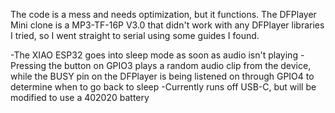 The code is a mess and needs optimization, but it functions. The DFPlayer Mini clone is a MP3-TF-16P V3.0 that didn't work with any DFPlayer libraries I tried, so I went straight to serial using some guides I found.

-The XIAO ESP32 goes into sleep mode as soon as audio isn't playing
-Pressing the button on GPIO3 plays a random audio clip from the device, while the BUSY pin on the DFPlayer is being listened on through GPIO4 to determine when to go back to sleep
-Currently runs off USB-C, but will be modified to use a 402020 battery
